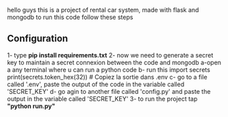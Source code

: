 hello guys 
this is a project of rental car system, made with flask and mongodb
to run this code follow these steps
## Configuration
1- type **pip install requirements.txt**
2- now we need to generate a secret key to maintain a secret connexion between the code and mongodb
    a-open a any terminal where u can run a python code 
    b- run this 
        import secrets
        print(secrets.token_hex(32))  # Copiez la sortie dans .env
    c- go to a file called '.env', paste the output of the code in the variable called 'SECRET_KEY'
    d- go agin to another file called 'config.py' and paste the output in the variable called 'SECRET_KEY'
3- to run the project tap **"python run.py"**
